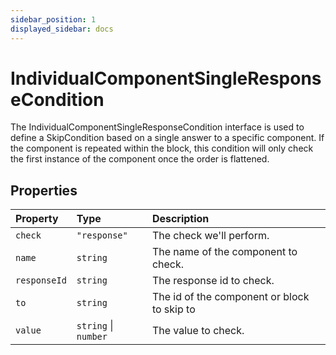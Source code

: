 ```yaml
---
sidebar_position: 1
displayed_sidebar: docs
---
```


# IndividualComponentSingleResponseCondition

The IndividualComponentSingleResponseCondition interface is used to define a SkipCondition based on a single answer to a specific component. If the component is repeated within the block, this condition will only check the first instance of the component once the order is flattened.

## Properties

| Property | Type | Description |
| :------ | :------ | :------ |
| `check` | `"response"` | The check we'll perform. |
| `name` | `string` | The name of the component to check. |
| `responseId` | `string` | The response id to check. |
| `to` | `string` | The id of the component or block to skip to |
| `value` | `string` \| `number` | The value to check. |
